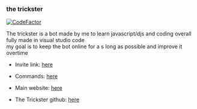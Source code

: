 ### the trickster

[![CodeFactor](https://www.codefactor.io/repository/github/skyblockdev/the-trickster/badge)](https://www.codefactor.io/repository/github/skyblockdev/the-trickster)

The trickster is a bot made by me to learn javascript/djs and coding overall\
fully made in visual studio code\
my goal is to keep the bot online for a s long as possible and improve it overtime

* Invite link: [here](https://discord.com/oauth2/authorize?client_id=748985087420399717&scope=bot&permissions=67120320)

* Commands: [here](https://skyblockdev.github.io/website/the-trickster-commands)

* Main website: [here](https://skyblockdev.github.io/website/)

* The Trickster github: [here](https://github.com/SkyBlockDev/The-trickster)
